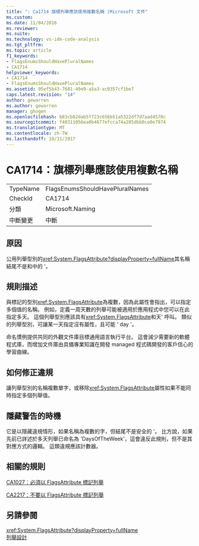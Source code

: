 ```yaml
---
title: ": Ca1714 旗標列舉應該使用複數名稱 |Microsoft 文件"
ms.custom: 
ms.date: 11/04/2016
ms.reviewer: 
ms.suite: 
ms.technology: vs-ide-code-analysis
ms.tgt_pltfrm: 
ms.topic: article
f1_keywords:
- FlagsEnumsShouldHavePluralNames
- CA1714
helpviewer_keywords:
- CA1714
- FlagsEnumsShouldHavePluralNames
ms.assetid: 95ef5b43-7681-49e9-a5a3-ac0357cf1be7
caps.latest.revision: "14"
author: gewarren
ms.author: gewarren
manager: ghogen
ms.openlocfilehash: b83cb82dab5f723c656b51a5322df7d7aad4570c
ms.sourcegitcommit: f40311056ea0b4677efcca74a285dbb0ce0e7974
ms.translationtype: MT
ms.contentlocale: zh-TW
ms.lasthandoff: 10/31/2017
---
```

# <a name="ca1714-flags-enums-should-have-plural-names"></a>CA1714：旗標列舉應該使用複數名稱
|||  
|-|-|  
|TypeName|FlagsEnumsShouldHavePluralNames|  
|CheckId|CA1714|  
|分類|Microsoft.Naming|  
|中斷變更|中斷|  
  
## <a name="cause"></a>原因  
 公用列舉型別的<xref:System.FlagsAttribute?displayProperty=fullName>其名稱結尾不是和中的 '。  
  
## <a name="rule-description"></a>規則描述  
 與標記的型別<xref:System.FlagsAttribute>為複數，因為此屬性會指出，可以指定多個值的名稱。 例如，定義一周天數的列舉可能被適用於應用程式中您可以在此指定多天。 這個列舉型別應該具有<xref:System.FlagsAttribute>和天' 呼叫。 類似的列舉型別，可讓某一天指定沒有屬性，且可能 ' day '。  
  
 命名慣例提供共同的外觀文件庫目標通用語言執行平台。 這會減少需要新的軟體程式庫，而增加文件庫由具備專業知識在開發 managed 程式碼開發的客戶信心的學習曲線。  
  
## <a name="how-to-fix-violations"></a>如何修正違規  
 讓列舉型別的名稱複數單字，或移除<xref:System.FlagsAttribute>屬性如果不能同時指定多個列舉值。  
  
## <a name="when-to-suppress-warnings"></a>隱藏警告的時機  
 它是以隱藏違規情形，如果名稱為複數的字，但結尾不是安全的 '。 比方說，如果先前已詳述於多天列舉已命名為 'DaysOfTheWeek'，這會違反此規則，但不是其對應方式的邏輯。 這類違規應該計數器。  
  
## <a name="related-rules"></a>相關的規則  
 [CA1027：必須以 FlagsAttribute 標記列舉](../code-quality/ca1027-mark-enums-with-flagsattribute.md)  
  
 [CA2217：不要以 FlagsAttribute 標記列舉](../code-quality/ca2217-do-not-mark-enums-with-flagsattribute.md)  
  
## <a name="see-also"></a>另請參閱  
 <xref:System.FlagsAttribute?displayProperty=fullName>   
 [列舉設計](/dotnet/standard/design-guidelines/enum)